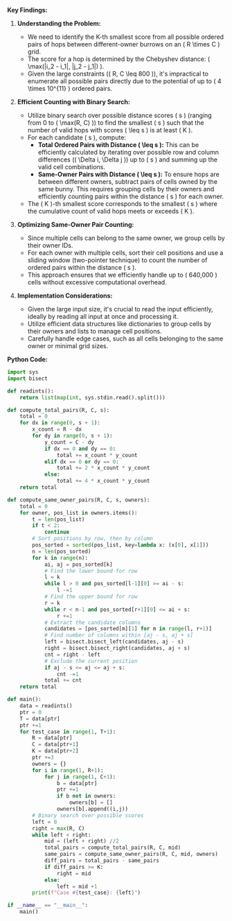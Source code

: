 **Key Findings:**

1. **Understanding the Problem:**
   - We need to identify the K-th smallest score from all possible ordered pairs of hops between different-owner burrows on an \( R \times C \) grid.
   - The score for a hop is determined by the Chebyshev distance: \( \max(|i_2 - i_1|, |j_2 - j_1|) \).
   - Given the large constraints (\( R, C \leq 800 \)), it's impractical to enumerate all possible pairs directly due to the potential of up to \( 4 \times 10^{11} \) ordered pairs.

2. **Efficient Counting with Binary Search:**
   - Utilize binary search over possible distance scores \( s \) (ranging from 0 to \( \max(R, C) \)) to find the smallest \( s \) such that the number of valid hops with scores \( \leq s \) is at least \( K \).
   - For each candidate \( s \), compute:
     - **Total Ordered Pairs with Distance \( \leq s \):** This can be efficiently calculated by iterating over possible row and column differences (\( \Delta i, \Delta j \)) up to \( s \) and summing up the valid cell combinations.
     - **Same-Owner Pairs with Distance \( \leq s \):** To ensure hops are between different owners, subtract pairs of cells owned by the same bunny. This requires grouping cells by their owners and efficiently counting pairs within the distance \( s \) for each owner.
   - The \( K \)-th smallest score corresponds to the smallest \( s \) where the cumulative count of valid hops meets or exceeds \( K \).

3. **Optimizing Same-Owner Pair Counting:**
   - Since multiple cells can belong to the same owner, we group cells by their owner IDs.
   - For each owner with multiple cells, sort their cell positions and use a sliding window (two-pointer technique) to count the number of ordered pairs within the distance \( s \).
   - This approach ensures that we efficiently handle up to \( 640,000 \) cells without excessive computational overhead.

4. **Implementation Considerations:**
   - Given the large input size, it's crucial to read the input efficiently, ideally by reading all input at once and processing it.
   - Utilize efficient data structures like dictionaries to group cells by their owners and lists to manage cell positions.
   - Carefully handle edge cases, such as all cells belonging to the same owner or minimal grid sizes.

**Python Code:**

```python
import sys
import bisect

def readints():
    return list(map(int, sys.stdin.read().split()))

def compute_total_pairs(R, C, s):
    total = 0
    for dx in range(0, s + 1):
        x_count = R - dx
        for dy in range(0, s + 1):
            y_count = C - dy
            if dx == 0 and dy == 0:
                total += x_count * y_count
            elif dx == 0 or dy == 0:
                total += 2 * x_count * y_count
            else:
                total += 4 * x_count * y_count
    return total

def compute_same_owner_pairs(R, C, s, owners):
    total = 0
    for owner, pos_list in owners.items():
        t = len(pos_list)
        if t < 2:
            continue
        # Sort positions by row, then by column
        pos_sorted = sorted(pos_list, key=lambda x: (x[0], x[1]))
        n = len(pos_sorted)
        for k in range(n):
            ai, aj = pos_sorted[k]
            # Find the lower bound for row
            l = k
            while l > 0 and pos_sorted[l-1][0] >= ai - s:
                l -=1
            # Find the upper bound for row
            r = k
            while r < n-1 and pos_sorted[r+1][0] <= ai + s:
                r +=1
            # Extract the candidate columns
            candidates = [pos_sorted[m][1] for m in range(l, r+1)]
            # Find number of columns within [aj - s, aj + s]
            left = bisect.bisect_left(candidates, aj - s)
            right = bisect.bisect_right(candidates, aj + s)
            cnt = right - left
            # Exclude the current position
            if aj - s <= aj <= aj + s:
                cnt -=1
            total += cnt
    return total

def main():
    data = readints()
    ptr = 0
    T = data[ptr]
    ptr +=1
    for test_case in range(1, T+1):
        R = data[ptr]
        C = data[ptr+1]
        K = data[ptr+2]
        ptr +=3
        owners = {}
        for i in range(1, R+1):
            for j in range(1, C+1):
                b = data[ptr]
                ptr +=1
                if b not in owners:
                    owners[b] = []
                owners[b].append((i,j))
        # Binary search over possible scores
        left = 0
        right = max(R, C)
        while left < right:
            mid = (left + right) //2
            total_pairs = compute_total_pairs(R, C, mid)
            same_pairs = compute_same_owner_pairs(R, C, mid, owners)
            diff_pairs = total_pairs - same_pairs
            if diff_pairs >= K:
                right = mid
            else:
                left = mid +1
        print(f"Case #{test_case}: {left}")

if __name__ == "__main__":
    main()
```